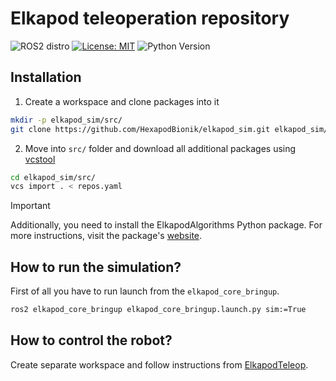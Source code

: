 # Elkapod teleoperation repository
![ROS2 distro](https://img.shields.io/badge/ros--version-humble-blue)
[![License: MIT](https://img.shields.io/badge/License-MIT-yellow.svg)](https://opensource.org/licenses/MIT)
![Python Version](https://img.shields.io/badge/python-3.10-g.svg)

## Installation
1. Create a workspace and clone packages into it
```bash
mkdir -p elkapod_sim/src/
git clone https://github.com/HexapodBionik/elkapod_sim.git elkapod_sim/src/
```
2. Move into `src/` folder and download all additional packages using [vcstool](http://wiki.ros.org/vcstool)
```bash
cd elkapod_sim/src/
vcs import . < repos.yaml
```
> [!IMPORTANT]
> 
> Additionally, you need to install the ElkapodAlgorithms Python package. For more instructions, visit the package's [website](https://github.com/HexapodBionik/ElkapodAlgorithms.git).
>

## How to run the simulation?
First of all you have to run launch from the `elkapod_core_bringup`.

```bash
ros2 elkapod_core_bringup elkapod_core_bringup.launch.py sim:=True
```

## How to control the robot?
Create separate workspace and follow instructions from [ElkapodTeleop](https://github.com/HexapodBionik/elkapod_teleop.git).
